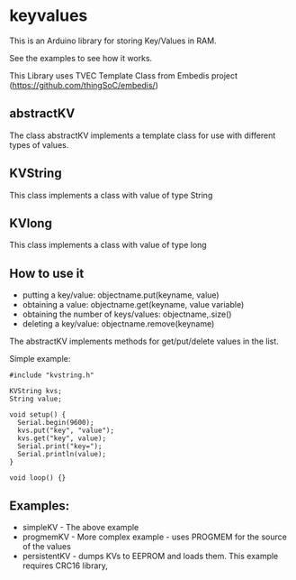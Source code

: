 # keyvalues
This is an Arduino library for storing Key/Values in RAM.

See the examples to see how it works.

This Library uses TVEC Template Class from Embedis project (https://github.com/thingSoC/embedis/)

## abstractKV
The class abstractKV implements a template class for use with different types of values.

## KVString

This class implements a class with value of type String

## KVlong

This class implements a class with value of type long

## How to use it

- putting a key/value: objectname.put(keyname, value)
- obtaining a value: objectname.get(keyname, value variable)
- obtaining the number of keys/values: objectname,.size()
- deleting a key/value: objectname.remove(keyname)

The abstractKV implements methods for get/put/delete values in the list.

Simple example:

```
#include "kvstring.h"

KVString kvs;
String value;

void setup() {
  Serial.begin(9600);
  kvs.put("key", "value");
  kvs.get("key", value);
  Serial.print("key=");
  Serial.println(value);
}

void loop() {}
```

## Examples:

- simpleKV - The above example
- progmemKV - More complex example - uses PROGMEM for the source of the values
- persistentKV - dumps KVs to EEPROM and loads them. This example requires CRC16 library,


